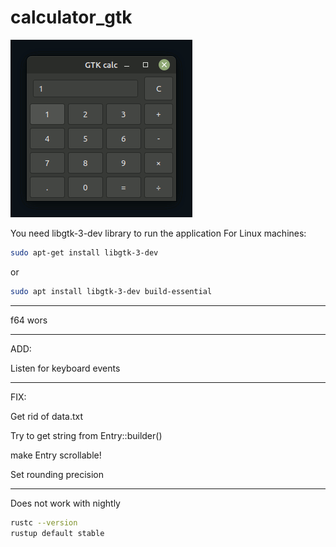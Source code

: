 # calculator_gtk

![calculator_gtk](https://github.com/antonovmike/calculator_gtk/blob/main/calculator_gtk.gif)

You need  libgtk-3-dev library to run the application
For Linux machines:
```bash
sudo apt-get install libgtk-3-dev
```
or
```bash
sudo apt install libgtk-3-dev build-essential
```

--------------------

f64 wors

--------------------

ADD:

Listen for keyboard events

--------------------

FIX:

Get rid of data.txt

Try to get string from Entry::builder()

make Entry scrollable!

Set rounding precision

--------------------

Does not work with nightly
```bash
rustc --version
rustup default stable
```